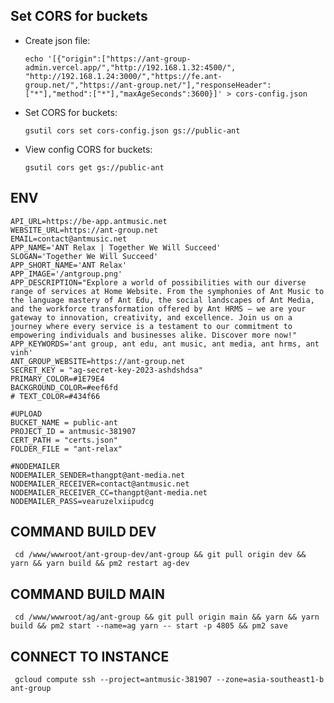 ## Set CORS for buckets

- Create json file:

  `echo '[{"origin":["https://ant-group-admin.vercel.app/","http://192.168.1.32:4500/", "http://192.168.1.24:3000/","https://fe.ant-group.net/","https://ant-group.net/"],"responseHeader":["*"],"method":["*"],"maxAgeSeconds":3600}]' > cors-config.json`

- Set CORS for buckets:

  `gsutil cors set cors-config.json gs://public-ant`

- View config CORS for buckets:

  `gsutil cors get gs://public-ant`

## ENV

    API_URL=https://be-app.antmusic.net
    WEBSITE_URL=https://ant-group.net
    EMAIL=contact@antmusic.net
    APP_NAME='ANT Relax | Together We Will Succeed'
    SLOGAN='Together We Will Succeed'
    APP_SHORT_NAME='ANT Relax'
    APP_IMAGE='/antgroup.png'
    APP_DESCRIPTION="Explore a world of possibilities with our diverse range of services at Home Website. From the symphonies of Ant Music to the language mastery of Ant Edu, the social landscapes of Ant Media, and the workforce transformation offered by Ant HRMS – we are your gateway to innovation, creativity, and excellence. Join us on a journey where every service is a testament to our commitment to empowering individuals and businesses alike. Discover more now!"
    APP_KEYWORDS='ant group, ant edu, ant music, ant media, ant hrms, ant vinh'
    ANT_GROUP_WEBSITE=https://ant-group.net
    SECRET_KEY = "ag-secret-key-2023-ashdshdsa"
    PRIMARY_COLOR=#1E79E4
    BACKGROUND_COLOR=#eef6fd
    # TEXT_COLOR=#434f66

    #UPLOAD
    BUCKET_NAME = public-ant
    PROJECT_ID = antmusic-381907
    CERT_PATH = "certs.json"
    FOLDER_FILE = "ant-relax"

    #NODEMAILER
    NODEMAILER_SENDER=thangpt@ant-media.net
    NODEMAILER_RECEIVER=contact@antmusic.net
    NODEMAILER_RECEIVER_CC=thangpt@ant-media.net
    NODEMAILER_PASS=vearuzelxiipudcg

## COMMAND BUILD DEV

     cd /www/wwwroot/ant-group-dev/ant-group && git pull origin dev && yarn && yarn build && pm2 restart ag-dev

## COMMAND BUILD MAIN

     cd /www/wwwroot/ag/ant-group && git pull origin main && yarn && yarn build && pm2 start --name=ag yarn -- start -p 4805 && pm2 save

## CONNECT TO INSTANCE

     gcloud compute ssh --project=antmusic-381907 --zone=asia-southeast1-b ant-group
